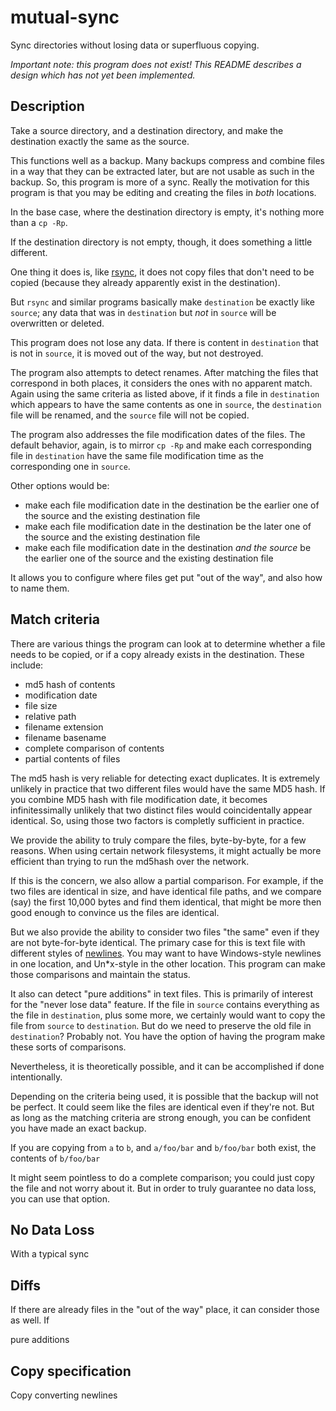 # mutual-sync

Sync directories without losing data or superfluous copying.

_Important note: this program does not exist!  This README describes a design which has not yet been implemented._

## Description

Take a source directory, and a destination directory, and make the destination exactly the same as the source.

This functions well as a backup.  Many backups compress and combine files in a way that they can be extracted later, but are not usable as such in the backup.  So, this program is more of a sync.  Really the motivation for this program is that you may be editing and creating the files in *both* locations.

In the base case, where the destination directory is empty, it's nothing more than a `cp -Rp`.

If the destination directory is not empty, though, it does something a little different.

One thing it does is, like [rsync](https://rsync.samba.org/), it does not copy files that don't need to be copied (because they already apparently exist in the destination).

But `rsync` and similar programs basically make `destination` be exactly like `source`; any data that was in `destination` but *not* in `source` will be overwritten or deleted.

This program does not lose any data.  If there is content in `destination` that is not in `source`, it is moved out of the way, but not destroyed.

The program also attempts to detect renames.  After matching the files that correspond in both places, it considers the ones with no apparent match.  Again using the same criteria as listed above, if it finds a file in `destination` which appears to have the same contents as one in `source`, the `destination` file will be renamed, and the `source` file will not be copied.

The program also addresses the file modification dates of the files.  The default behavior, again, is to mirror `cp -Rp` and make each corresponding file in `destination` have the same file modification time as the corresponding one in `source`.

Other options would be:
- make each file modification date in the destination be the earlier one of the source and the existing destination file
- make each file modification date in the destination be the later one of the source and the existing destination file
- make each file modification date in the destination _and the source_ be the earlier one of the source and the existing destination file

It allows you to configure where files get put "out of the way", and also how to name them.

## Match criteria

There are various things the program can look at to determine whether a file needs to be copied, or if a copy already exists in the destination.  These include:
- md5 hash of contents
- modification date
- file size
- relative path
- filename extension
- filename basename
- complete comparison of contents
- partial contents of files

The md5 hash is very reliable for detecting exact duplicates.  It is extremely unlikely in practice that two different files would have the same MD5 hash.  If you combine MD5 hash with file modification date, it becomes infinitessimally unlikely that two distinct files would coincidentally appear identical.  So, using those two factors is completly sufficient in practice.

We provide the ability to truly compare the files, byte-by-byte, for a few reasons.  When using certain network filesystems, it might actually be more efficient than trying to run the md5hash over the network.

If this is the concern, we also allow a partial comparison.  For example, if the two files are identical in size, and have identical file paths, and we compare (say) the first 10,000 bytes and find them identical, that might be more then good enough to convince us the files are identical.

But we also provide the ability to consider two files "the same" even if they are not byte-for-byte identical.  The primary case for this is text file with different styles of [newlines](https://en.wikipedia.org/wiki/Newline).  You may want to have Windows-style newlines in one location, and Un*x-style in the other location.  This program can make those comparisons and maintain the status.

It also can detect "pure additions" in text files.  This is primarily of interest for the "never lose data" feature.  If the file in `source` contains everything as the file in `destination`, plus some more, we certainly would want to copy the file from `source` to `destination`.  But do we need to preserve the old file in `destination`?  Probably not.  You have the option of having the program make these sorts of comparisons.


Nevertheless, it is theoretically possible, and it can be accomplished if done intentionally.  

Depending on the criteria being used, it is possible that the backup will not be perfect.   It could seem like the files are identical even if they're not.  But as long as the matching criteria are strong enough, you can be confident you have made an exact backup.

If you are copying from `a` to `b`, and `a/foo/bar` and `b/foo/bar` both exist, the contents of `b/foo/bar` 

It might seem pointless to do a complete comparison; you could just copy the file and not worry about it.  But in order to truly guarantee no data loss, you can use that option.

## No Data Loss

With a typical sync 

## Diffs

If there are already files in the "out of the way" place, it can consider those as well.  If 

pure additions


## Copy specification

Copy converting newlines
